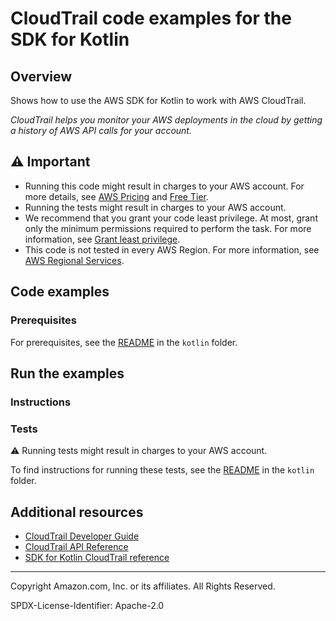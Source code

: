 # CloudTrail code examples for the SDK for Kotlin

## Overview

Shows how to use the AWS SDK for Kotlin to work with AWS CloudTrail.

<!--custom.overview.start-->
<!--custom.overview.end-->

_CloudTrail helps you monitor your AWS deployments in the cloud by getting a history of AWS API calls for your account._

## ⚠ Important

* Running this code might result in charges to your AWS account. For more details, see [AWS Pricing](https://aws.amazon.com/pricing/) and [Free Tier](https://aws.amazon.com/free/).
* Running the tests might result in charges to your AWS account.
* We recommend that you grant your code least privilege. At most, grant only the minimum permissions required to perform the task. For more information, see [Grant least privilege](https://docs.aws.amazon.com/IAM/latest/UserGuide/best-practices.html#grant-least-privilege).
* This code is not tested in every AWS Region. For more information, see [AWS Regional Services](https://aws.amazon.com/about-aws/global-infrastructure/regional-product-services).

<!--custom.important.start-->
<!--custom.important.end-->

## Code examples

### Prerequisites

For prerequisites, see the [README](../../README.md#Prerequisites) in the `kotlin` folder.


<!--custom.prerequisites.start-->
<!--custom.prerequisites.end-->

<!--custom.examples.start-->
<!--custom.examples.end-->

## Run the examples

### Instructions


<!--custom.instructions.start-->
<!--custom.instructions.end-->



### Tests

⚠ Running tests might result in charges to your AWS account.


To find instructions for running these tests, see the [README](../../README.md#Tests)
in the `kotlin` folder.



<!--custom.tests.start-->
<!--custom.tests.end-->

## Additional resources

- [CloudTrail Developer Guide](https://docs.aws.amazon.com/awscloudtrail/latest/userguide/cloudtrail-user-guide.html)
- [CloudTrail API Reference](https://docs.aws.amazon.com/awscloudtrail/latest/APIReference/Welcome.html)
- [SDK for Kotlin CloudTrail reference](https://sdk.amazonaws.com/kotlin/api/latest/cloudtrail/index.html)

<!--custom.resources.start-->
<!--custom.resources.end-->

---

Copyright Amazon.com, Inc. or its affiliates. All Rights Reserved.

SPDX-License-Identifier: Apache-2.0